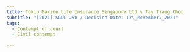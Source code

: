 ```yaml
---
title: Tokio Marine Life Insurance Singapore Ltd v Tay Tiang Choo
subtitle: "[2021] SGDC 258 / Decision Date: 17\_November\_2021"
tags:
  - Contempt of court
  - Civil contempt

---
```

